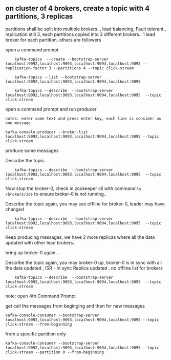 ## on cluster of 4 brokers, create a topic with 4 partitions, 3 replicas

partitions shall be split into multiple brokers.., load balancing,   Fault tolerant.. replication still 3, 
each partitions copied into 3 different brokers.. 1 lead broker for each partition, others are followers



open a command prompt

```
    kafka-topics  --create --bootstrap-server localhost:9092,localhost:9093,localhost:9094,localhost:9095 --replication-factor 3 --partitions 4 --topic click-stream
```

```
    kafka-topics --list --bootstrap-server localhost:9092,localhost:9093,localhost:9094,localhost:9095
```    
   
```    
    kafka-topics --describe  --bootstrap-server localhost:9092,localhost:9093,localhost:9094,localhost:9095  --topic click-stream
```


open a command prompt and run producer

```
notes: enter some text and press enter key, each line is consider as one message

kafka-console-producer --broker-list localhost:9092,localhost:9093,localhost:9094,localhost:9095 --topic click-stream
```

produce some messages


Describe the topic..

```    
    kafka-topics --describe  --bootstrap-server localhost:9092,localhost:9093,localhost:9094,localhost:9095  --topic click-stream
```

Now stop the broker-0, check in zookeeper cli with command `ls /brokers/ids` to ensure broker-0 is not running..


Describe the topic again, you may see offline for broker-0, leader may have changed


```    
    kafka-topics --describe  --bootstrap-server localhost:9092,localhost:9093,localhost:9094,localhost:9095  --topic click-stream
```

Keep producing messages, we have 2 more replicas where all the data updated with other lead brokers..


bring up broker-0 again...


Describe the topic again, you may  broker-0 up, broker-0 is in sync with all the data updated , ISR - In sync Replica updated , no offline list for brokers


```    
    kafka-topics --describe  --bootstrap-server localhost:9092,localhost:9093,localhost:9094,localhost:9095  --topic click-stream
```

note: open 4th Command Prompt
 

get call the messages from beginging and then for new messages

```
kafka-console-consumer --bootstrap-server localhost:9092,localhost:9093,localhost:9094,localhost:9095 --topic click-stream --from-beginning 
```


from a specific partition only

```
kafka-console-consumer --bootstrap-server localhost:9092,localhost:9093,localhost:9094,localhost:9095 --topic click-stream --partition 0 --from-beginning
```
